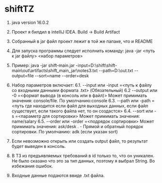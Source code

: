 # shiftTZ
1. java version 16.0.2
2. Проект я билдил в intelliJ IDEA. Build -> Build Artifact
3. Собранный в jar файл проект лежит в той же папаке, что и README
4. Для запуска программы следует исполнить команду: 
 java -jar <путь к jar файлу> <набор параметров>
5. Пример: java -jar shift-main.jar -input=D:\shift\shift-main\out\artifacts\shift_main_jar\notes3.txt --path=D:\out.txt --output=file --sort=name --order=desk
6.	Набор параметров включает:
6.1. --input или -input =<путь к файлу со входными данными формата .txt> (Обязательный)
6.2 --output или -0 =<формат вывода (в консоль или в файл)> Может примимать значения: console/file. По умолчанию:console
6.3. --path или -path =<путь где находится если файл для выходных данных, если файл существует, если такого файла нет, то он создастся>
6.4. --sort или -s =<параметр для сортировки> Может примимать значения: name/salary
6.5. --order или -order =<подрядок сортировки> Может примимать значения: ask/desk . - Прямой и обратный порядок сортировки. По умолчанию: adk (если указан sort)

7. Если невозможно открыть или создать output файл, то результат будет выведен в консоль.
8. В ТЗ из предъявляемых требований в id только то, что он уникален. Не было сказано что это за тип данных, поэтому я выбрал String. Во избежания ошибок.
9. Входные данные подаются ввиде .txt файла.

